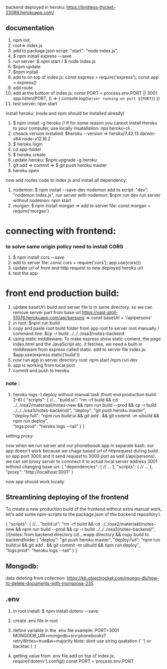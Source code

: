 
backend deployed in heroku: https://limitless-thicket-23088.herokuapp.com/


## documentation

1. npm init,
2. root=> index.js
2. add to package.json script: "start": "node index.js",
4. $ npm install express --save
5. run server: $ npm start / $ node index.js
6. $npm update
7. $npm install
8. add to on top of index.js: const express = require('express'); const app = express()
9. add route
10. add at the bottom of index.js:
    const PORT = process.env.PORT || 3001
    app.listen(PORT, () => {
    console.log(`Server running on port ${PORT}`)
    })
11. test server: npm start

install heroku: (node and npm should be installed already)

1. $ npm install -g heroku // If for some reason you cannot install Heroku to your computer, use locally insatallation: npx heroku-cli
2. cheack version installed: $heroku --version => heroku/7.42.13 darwin-x64 node-v12.16.2
3. $ heroku login
3. cd app-folder
4. $ heroku create
5. update heroku: $npm upgrade -g heroku
6. git add => commit => $ git push heroku master
7. heroku open

now add routes code to index js and install all dependency:
1. nodemon: $ npm install --save-dev nodemon
            add to script: "dev": "nodemon index.js",
            run  server with nodemon: $npm run dev
            run server without nodemon: npm start
2. morgan: $ npm install morgan => add to server file: const morgan = require('morgan')

# connecting with frontend:
 
 ### to solve same origin policy need to install CORS
 1. $ npm install cors --save
 2. add to server file: const cors = require('cors'); app.use(cors())
 3. update  url of front end http request to new deployed heroku url
 4. test the app

 # front end production build:
 1.  update baseUrl: build and server file is in same directory. so we can remove server part from base url
  https://vast-atoll-51076.herokuapp.com/api/persons =>  const baseUrl = '/apipersons'
 2. in root: $npm run build
 3. copy and paste root build folder from app root to server root manually / command line:
   $cp -r build ../../../osa3/notes-backend
3. using static middleware: To make express show static content, the page index.html and the JavaScript etc. it fetches, we need a built-in middleware from express called static.
   add to server file index.js: $app.use(express.static('build'))
4. now run app in server directory root: npm start /npm run dev
5. app is working from locat port
6. commit and push to heroku
### note : 
1. heroku logs -t
deploy without manual task (front end production build: 2-6)
{
  "scripts": {
    //...
    "build:ui": "rm -rf build && cd ../../osa2/materiaali/notes-new && npm run build --prod && cp -r build ../../../osa3/notes-backend/",
    "deploy": "git push heroku master",
    "deploy:full": "npm run build:ui && git add . && git commit -m uibuild && npm run deploy",    
    "logs:prod": "heroku logs --tail"
  }
}

setting proxy:

  now when we run server and our phoneboook app in separate bash. our app doesn't work because we chage based url of httprequest during build. so app port 3000 and it send request to 3000 port as well (/api/persons). we can set proxy server to connnect it to actual local server address 3001 without changing base url.
  {
  "dependencies": {
    // ...
  },
  "scripts": {
    // ...
  },
  "proxy": "http://localhost:3001"
}

now app should work locally


## Streamlining deploying of the frontend
 
To create a new production build of the frontend without extra manual work, let's add some npm-scripts to the package.json of the backend repository:\

{
  "scripts": {
    //...
    "build:ui": "rm -rf build && cd ../../osa2/materiaali/notes-new && npm run build --prod && cp -r build ../../../osa3/notes-backend/", //[notes: from backend directory cd...=>app directory && copy build to backendfolder ]
    "deploy": "git push heroku master",
    "deploy:full": "npm run build:ui && git add . && git commit -m uibuild && npm run deploy",    
    "logs:prod": "heroku logs --tail"
  }
}



## Mongodb:

data deleting from collection:
https://kb.objectrocket.com/mongo-db/how-to-delete-documents-with-mongoose-235 



## .env
1. in root install: $ npm install dotenv --save
2. create .env file in root
3. define variable in the .env file
   example: PORT=3001
   MONGODB_URI=mongodb+srv:phonebooks?retryWrites=true&w=majority 
   Note: dont use string quatation (' ') or backtac (` `)
            
4. getting value from .env file
   add on top of index.js:  require('dotenv').config()
                            const PORT = process.env.PORT

 